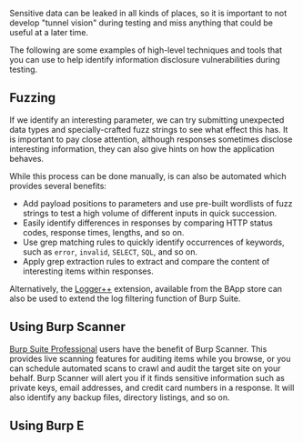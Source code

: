 Sensitive data can be leaked in all kinds of places, so it is important to not develop "tunnel vision" during testing and miss anything that could be useful at a later time.

The following are some examples of high-level techniques and tools that you can use to help identify information disclosure vulnerabilities during testing.
## Fuzzing
If we identify an interesting parameter, we can try submitting unexpected data types and specially-crafted fuzz strings to see what effect this has. It is important to pay close attention, although responses sometimes disclose interesting information, they can also give hints on how the application behaves.

While this process can be done manually, is can also be automated which provides several benefits:
- Add payload positions to parameters and use pre-built wordlists of fuzz strings to test a high volume of different inputs in quick succession.
- Easily identify differences in responses by comparing HTTP status codes, response times, lengths, and so on.
- Use grep matching rules to quickly identify occurrences of keywords, such as `error`, `invalid`, `SELECT`, `SQL`, and so on.
- Apply grep extraction rules to extract and compare the content of interesting items within responses.

Alternatively, the [Logger++](https://portswigger.net/bappstore/470b7057b86f41c396a97903377f3d81) extension, available from the BApp store can also be used to extend the log filtering function of Burp Suite.
## Using Burp Scanner
[Burp Suite Professional](https://portswigger.net/burp/pro) users have the benefit of Burp Scanner. This provides live scanning features for auditing items while you browse, or you can schedule automated scans to crawl and audit the target site on your behalf. Burp Scanner will alert you if it finds sensitive information such as private keys, email addresses, and credit card numbers in a response. It will also identify any backup files, directory listings, and so on.
## Using Burp E